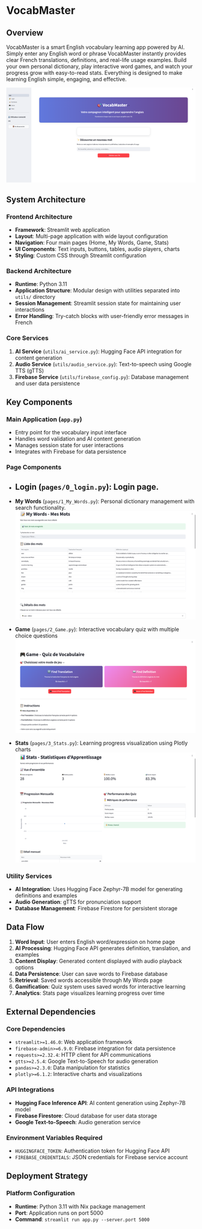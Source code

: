 # VocabMaster

## Overview

VocabMaster is a smart English vocabulary learning app powered by AI. Simply enter any English word or phrase VocabMaster instantly provides clear French translations, definitions, and real-life usage examples. Build your own personal dictionary, play interactive word games, and watch your progress grow with easy-to-read stats. Everything is designed to make learning English simple, engaging, and effective.

![Home UI](/attached_assets/Home_UI.png)

## System Architecture

### Frontend Architecture

- **Framework**: Streamlit web application
- **Layout**: Multi-page application with wide layout configuration
- **Navigation**: Four main pages (Home, My Words, Game, Stats)
- **UI Components**: Text inputs, buttons, tables, audio players, charts
- **Styling**: Custom CSS through Streamlit configuration

### Backend Architecture

- **Runtime**: Python 3.11
- **Application Structure**: Modular design with utilities separated into `utils/` directory
- **Session Management**: Streamlit session state for maintaining user interactions
- **Error Handling**: Try-catch blocks with user-friendly error messages in French

### Core Services

1. **AI Service** (`utils/ai_service.py`): Hugging Face API integration for content generation
2. **Audio Service** (`utils/audio_service.py`): Text-to-speech using Google TTS (gTTS)
3. **Firebase Service** (`utils/firebase_config.py`): Database management and user data persistence

## Key Components

### Main Application (`app.py`)

- Entry point for the vocabulary input interface
- Handles word validation and AI content generation
- Manages session state for user interactions
- Integrates with Firebase for data persistence

### Page Components

- ## **Login** (`pages/0_login.py`): Login page.

- **My Words** (`pages/1_My_Words.py`): Personal dictionary management with search functionality.  
  ![My Words UI](/attached_assets/Words_UI.png)

- **Game** (`pages/2_Game.py`): Interactive vocabulary quiz with multiple choice questions  
  ![Game UI](/attached_assets/Game_UI.png)

- **Stats** (`pages/3_Stats.py`): Learning progress visualization using Plotly charts  
  ![Stats UI](/attached_assets/Stats_UI.png)

### Utility Services

- **AI Integration**: Uses Hugging Face Zephyr-7B model for generating definitions and examples
- **Audio Generation**: gTTS for pronunciation support
- **Database Management**: Firebase Firestore for persistent storage

## Data Flow

1. **Word Input**: User enters English word/expression on home page
2. **AI Processing**: Hugging Face API generates definition, translation, and examples
3. **Content Display**: Generated content displayed with audio playback options
4. **Data Persistence**: User can save words to Firebase database
5. **Retrieval**: Saved words accessible through My Words page
6. **Gamification**: Quiz system uses saved words for interactive learning
7. **Analytics**: Stats page visualizes learning progress over time

## External Dependencies

### Core Dependencies

- `streamlit>=1.46.0`: Web application framework
- `firebase-admin>=6.9.0`: Firebase integration for data persistence
- `requests>=2.32.4`: HTTP client for API communications
- `gtts>=2.5.4`: Google Text-to-Speech for audio generation
- `pandas>=2.3.0`: Data manipulation for statistics
- `plotly>=6.1.2`: Interactive charts and visualizations

### API Integrations

- **Hugging Face Inference API**: AI content generation using Zephyr-7B model
- **Firebase Firestore**: Cloud database for user data storage
- **Google Text-to-Speech**: Audio generation service

### Environment Variables Required

- `HUGGINGFACE_TOKEN`: Authentication token for Hugging Face API
- `FIREBASE_CREDENTIALS`: JSON credentials for Firebase service account

## Deployment Strategy

### Platform Configuration

- **Runtime**: Python 3.11 with Nix package management
- **Port**: Application runs on port 5000
- **Command**: `streamlit run app.py --server.port 5000`
